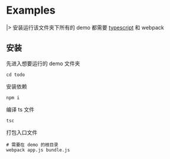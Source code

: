 # Examples

|> 安装运行该文件夹下所有的 demo 都需要 [typescript](https://www.npmjs.com/package/typescript) 和 webpack

## 安装

先进入想要运行的 demo 文件夹

```shell
cd todo
```

安装依赖

```shell
npm i
```

编译 ts 文件

```shell
tsc
```

打包入口文件

```shell
# 需要在 demo 的根目录
webpack app.js bundle.js
```